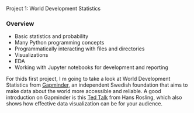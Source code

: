  Project 1: World Development Statistics

### Overview

- Basic statistics and probability
- Many Python programming concepts
- Programmatically interacting with files and directories
- Visualizations
- EDA
- Working with Jupyter notebooks for development and reporting


For thids first project, I m going to take a look at World Development Statistics from [Gapminder](https://www.gapminder.org/about/), an independent Swedish foundation that aims to make data about the world more accessible and reliable. A good introduction on Gapminder is this [Ted Talk](https://www.ted.com/talks/hans_rosling_the_best_stats_you_ve_ever_seen) from Hans Rosling, which also shows how effective data visualization can be for your audience.

